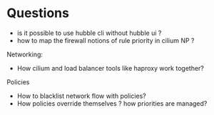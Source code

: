 # Questions
* is it possible to use hubble cli without hubble ui ?
* how to map the firewall notions of rule priority in cilium NP ?


Networking:
* How cilium and load balancer tools like haproxy work together? 

Policies
* How to blacklist network flow with policies?
* How policies override themselves ? how priorities are managed?
